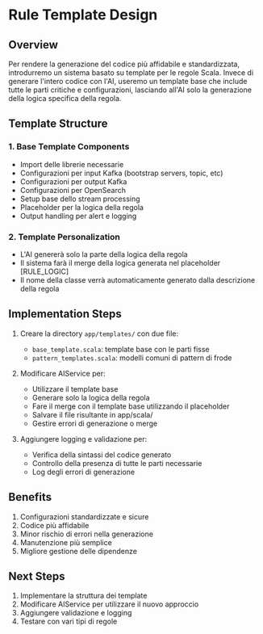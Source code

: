 # Rule Template Design

## Overview
Per rendere la generazione del codice più affidabile e standardizzata, introdurremo un sistema basato su template per le regole Scala. Invece di generare l'intero codice con l'AI, useremo un template base che include tutte le parti critiche e configurazioni, lasciando all'AI solo la generazione della logica specifica della regola.

## Template Structure

### 1. Base Template Components
- Import delle librerie necessarie
- Configurazioni per input Kafka (bootstrap servers, topic, etc)
- Configurazioni per output Kafka 
- Configurazioni per OpenSearch
- Setup base dello stream processing
- Placeholder per la logica della regola
- Output handling per alert e logging

### 2. Template Personalization
- L'AI genererà solo la parte della logica della regola
- Il sistema farà il merge della logica generata nel placeholder [RULE_LOGIC]
- Il nome della classe verrà automaticamente generato dalla descrizione della regola

## Implementation Steps

1. Creare la directory `app/templates/` con due file:
   - `base_template.scala`: template base con le parti fisse
   - `pattern_templates.scala`: modelli comuni di pattern di frode

2. Modificare AIService per:
   - Utilizzare il template base
   - Generare solo la logica della regola
   - Fare il merge con il template base utilizzando il placeholder
   - Salvare il file risultante in app/scala/
   - Gestire errori di generazione o merge

3. Aggiungere logging e validazione per:
   - Verifica della sintassi del codice generato
   - Controllo della presenza di tutte le parti necessarie
   - Log degli errori di generazione

## Benefits
1. Configurazioni standardizzate e sicure
2. Codice più affidabile
3. Minor rischio di errori nella generazione
4. Manutenzione più semplice
5. Migliore gestione delle dipendenze

## Next Steps
1. Implementare la struttura dei template
2. Modificare AIService per utilizzare il nuovo approccio
3. Aggiungere validazione e logging
4. Testare con vari tipi di regole
